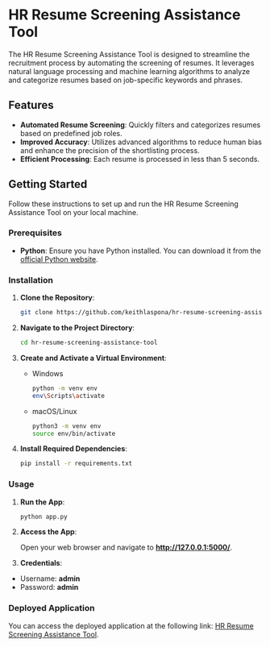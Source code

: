 # HR Resume Screening Assistance Tool

The HR Resume Screening Assistance Tool is designed to streamline the recruitment process by automating the screening of resumes. It leverages natural language processing and machine learning algorithms to analyze and categorize resumes based on job-specific keywords and phrases.

## Features

- **Automated Resume Screening**: Quickly filters and categorizes resumes based on predefined job roles.
- **Improved Accuracy**: Utilizes advanced algorithms to reduce human bias and enhance the precision of the shortlisting process.
- **Efficient Processing**: Each resume is processed in less than 5 seconds.

## Getting Started

Follow these instructions to set up and run the HR Resume Screening Assistance Tool on your local machine.

### Prerequisites

- **Python**: Ensure you have Python installed. You can download it from the [official Python website](https://www.python.org/downloads/).

### Installation

1. **Clone the Repository**:

   ```bash
   git clone https://github.com/keithlaspona/hr-resume-screening-assistance-tool.git

2. **Navigate to the Project Directory**:

   ```bash
   cd hr-resume-screening-assistance-tool

3. **Create and Activate a Virtual Environment**:
   - Windows
     ```bash
     python -m venv env
     env\Scripts\activate
   
   - macOS/Linux
     ```bash
     python3 -m venv env
     source env/bin/activate

4. **Install Required Dependencies**:

   ```bash
   pip install -r requirements.txt
   
### Usage

1. **Run the App**:

   ```bash
   python app.py

2. **Access the App**:

   Open your web browser and navigate to **http://127.0.0.1:5000/**.

4. **Credentials**:

 - Username: **admin**
 - Password: **admin**

### Deployed Application
   
   You can access the deployed application at the following link:
   [HR Resume Screening Assistance Tool](https://hr-resume-screening-assistance-tool.onrender.com/).


